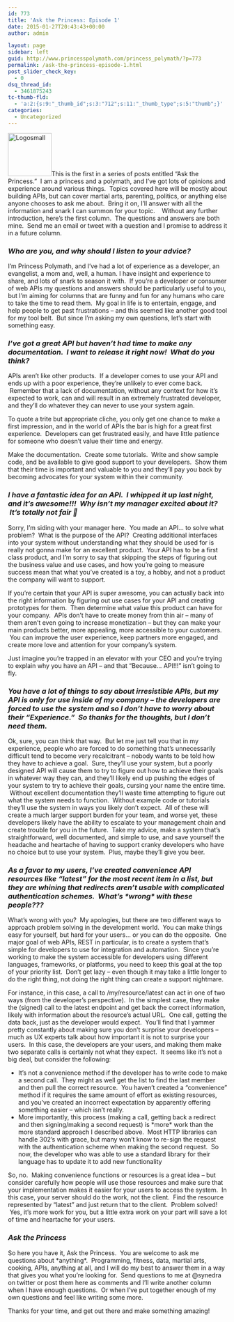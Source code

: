 ```yaml
---
id: 773
title: 'Ask the Princess: Episode 1'
date: 2015-01-27T20:43:43+00:00
author: admin

layout: page
sidebar: left
guid: http://www.princesspolymath.com/princess_polymath/?p=773
permalink: /ask-the-princess-episode-1.html
post_slider_check_key:
  - 0
dsq_thread_id:
  - 3461875243
tc-thumb-fld:
  - 'a:2:{s:9:"_thumb_id";s:3:"712";s:11:"_thumb_type";s:5:"thumb";}'
categories:
  - Uncategorized
---
```

<a href="/assets/img/2014/10/Logosmall4.png" class="grouped_elements" rel="tc-fancybox-group773"><img class=" size-full wp-image-735 alignleft" src="/assets/img/2014/10/Logosmall4.png" alt="Logosmall" width="100" height="99" /></a>This is the first in a series of posts entitled &#8220;Ask the Princess.&#8221;  I am a princess and a polymath, and I&#8217;ve got lots of opinions and experience around various things.  Topics covered here will be mostly about building APIs, but can cover martial arts, parenting, politics, or anything else anyone chooses to ask me about.  Bring it on, I&#8217;ll answer with all the information and snark I can summon for your topic.    Without any further introduction, here&#8217;s the first column.  The questions and answers are both mine.  Send me an email or tweet with a question and I promise to address it in a future column.

### _Who are you, and why should I listen to your advice?_

I&#8217;m Princess Polymath, and I&#8217;ve had a lot of experience as a developer, an evangelist, a mom and, well, a human. I have insight and experience to share, and lots of snark to season it with.  If you&#8217;re a developer or consumer of web APIs my questions and answers should be particularly useful to you, but I&#8217;m aiming for columns that are funny and fun for any humans who care to take the time to read them.  My goal in life is to entertain, engage, and help people to get past frustrations &#8211; and this seemed like another good tool for my tool belt.  But since I&#8217;m asking my own questions, let&#8217;s start with something easy.

### _I&#8217;ve got a great API but haven&#8217;t had time to make any documentation.  I want to release it right now!  What do you think?_

APIs aren&#8217;t like other products.  If a developer comes to use your API and ends up with a poor experience, they&#8217;re unlikely to ever come back.  Remember that a lack of documentation, without any context for how it&#8217;s expected to work, can and will result in an extremely frustrated developer, and they&#8217;ll do whatever they can never to use your system again.

To quote a trite but appropriate cliche, you only get one chance to make a first impression, and in the world of APIs the bar is high for a great first experience.  Developers can get frustrated easily, and have little patience for someone who doesn&#8217;t value their time and energy.

Make the documentation.  Create some tutorials.  Write and show sample code, and be available to give good support to your developers.  Show them that their time is important and valuable to you and they&#8217;ll pay you back by becoming advocates for your system within their community.

### _I have a fantastic idea for an API.  I whipped it up last night, and it&#8217;s awesome!!!  Why isn&#8217;t my manager excited about it?  It&#8217;s totally not fair 🙁_

Sorry, I&#8217;m siding with your manager here.  You made an API&#8230; to solve what problem?  What is the purpose of the API?  Creating additional interfaces into your system without understanding what they should be used for is really not gonna make for an excellent product.  Your API has to be a first class product, and I&#8217;m sorry to say that skipping the steps of figuring out the business value and use cases, and how you&#8217;re going to measure success mean that what you&#8217;ve created is a toy, a hobby, and not a product the company will want to support.

If you&#8217;re certain that your API is super awesome, you can actually back into the right information by figuring out use cases for your API and creating prototypes for them.  Then determine what value this product can have for your company.  APIs don&#8217;t have to create money from thin air &#8211; many of them aren&#8217;t even going to increase monetization &#8211; but they can make your main products better, more appealing, more accessible to your customers.  You can improve the user experience, keep partners more engaged, and create more love and attention for your company&#8217;s system.

Just imagine you&#8217;re trapped in an elevator with your CEO and you&#8217;re trying to explain why you have an API &#8211; and that &#8220;Because&#8230; API!!!&#8221; isn&#8217;t going to fly.

### _You have a lot of things to say about irresistible APIs, but my API is only for use inside of my company &#8211; the developers are forced to use the system and so I don&#8217;t have to worry about their &#8220;Experience.&#8221;  So thanks for the thoughts, but I don&#8217;t need them._

Ok, sure, you can think that way.  But let me just tell you that in my experience, people who are forced to do something that&#8217;s unnecessarily difficult tend to become very recalcitrant &#8211; nobody wants to be told how they have to achieve a goal.  Sure, they&#8217;ll use your system, but a poorly designed API will cause them to try to figure out how to achieve their goals in whatever way they can, and they&#8217;ll likely end up pushing the edges of your system to try to achieve their goals, cursing your name the entire time.  Without excellent documentation they&#8217;ll waste time attempting to figure out what the system needs to function.  Without example code or tutorials they&#8217;ll use the system in ways you likely don&#8217;t expect.  All of these will create a much larger support burden for your team, and worse yet, these developers likely have the ability to escalate to your management chain and create trouble for you in the future.  Take my advice, make a system that&#8217;s straightforward, well documented, and simple to use, and save yourself the headache and heartache of having to support cranky developers who have no choice but to use your system.  Plus, maybe they&#8217;ll give you beer.

### _As a favor to my users, I&#8217;ve created convenience API resources like &#8220;latest&#8221; for the most recent item in a list, but they are whining that redirects aren&#8217;t usable with complicated authentication schemes.  What&#8217;s \*wrong\* with these people???_

What&#8217;s wrong with you?  My apologies, but there are two different ways to approach problem solving in the development world.  You can make things easy for yourself, but hard for your users&#8230; or you can do the opposite.  One major goal of web APIs, REST in particular, is to create a system that&#8217;s simple for developers to use for integration and automation.  Since you&#8217;re working to make the system accessible for developers using different languages, frameworks, or platforms, you need to keep this goal at the top of your priority list.  Don&#8217;t get lazy &#8211; even though it may take a little longer to do the right thing, not doing the right thing can create a support nightmare.

For instance, in this case, a call to /my/resource/latest can act in one of two ways (from the developer&#8217;s perspective).  In the simplest case, they make the (signed) call to the latest endpoint and get back the correct information, likely with information about the resource&#8217;s actual URL.  One call, getting the data back, just as the developer would expect.  You&#8217;ll find that I yammer pretty constantly about making sure you don&#8217;t surprise your developers &#8211; much as UX experts talk about how important it is not to surprise your users.  In this case, the developers are your users, and making them make two separate calls is certainly not what they expect.  It seems like it&#8217;s not a big deal, but consider the following:

  * It&#8217;s not a convenience method if the developer has to write code to make a second call.  They might as well get the list to find the last member and then pull the correct resource.  You haven&#8217;t created a &#8220;convenience&#8221; method if it requires the same amount of effort as existing resources, and you&#8217;ve created an incorrect expectation by apparently offering something easier &#8211; which isn&#8217;t really.
  * More importantly, this process (making a call, getting back a redirect and then signing/making a second request) is \*more\* work than the more standard approach I described above.  Most HTTP libraries can handle 302&#8217;s with grace, but many won&#8217;t know to re-sign the request with the authentication scheme when making the second request.  So now, the developer who was able to use a standard library for their language has to update it to add new functionality

So, no.  Making convenience functions or resources is a great idea &#8211; but consider carefully how people will use those resources and make sure that your implementation makes it easier for your users to access the system.  In this case, your server should do the work, not the client.  Find the resource represented by &#8220;latest&#8221; and just return that to the client.  Problem solved!  Yes, it&#8217;s more work for you, but a little extra work on your part will save a lot of time and heartache for your users.

### _Ask the Princess_

So here you have it, Ask the Princess.  You are welcome to ask me questions about \*anything\*.  Programming, fitness, data, martial arts, cooking, APIs, anything at all, and I will do my best to answer them in a way that gives you what you&#8217;re looking for.  Send questions to me at @synedra on twitter or post them here as comments and I&#8217;ll write another column when I have enough questions.  Or when I&#8217;ve put together enough of my own questions and feel like writing some more.

Thanks for your time, and get out there and make something amazing!